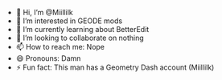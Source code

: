- 👋 Hi, I’m @Miillilk
- 👀 I’m interested in GEODE mods
- 🌱 I’m currently learning about BetterEdit
- 💞️ I’m looking to collaborate on nothing
- 📫 How to reach me: Nope
- 😄 Pronouns: Damn
- ⚡ Fun fact: This man has a Geometry Dash account (Miillilk)

<!---
Miillilk/Miillilk is a ✨ special ✨ repository because its `README.md` (this file) appears on your GitHub profile.
You can click the Preview link to take a look at your changes.
--->
